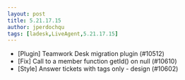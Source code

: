 ```yaml
---
layout: post
title: 5.21.17.15
author: jperdochqu
tags: [ladesk,LiveAgent,5.21.17.15]
---
```


- [Plugin] Teamwork Desk migration plugin (#10512)
- [Fix] Call to a member function getId() on null (#10610)
- [Style] Answer tickets with tags only - design (#10602)

